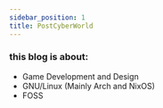 ```yaml
---
sidebar_position: 1
title: PostCyberWorld
---
```

### this blog is about:
- Game Development and Design
- GNU/Linux (Mainly Arch and NixOS)
- FOSS
